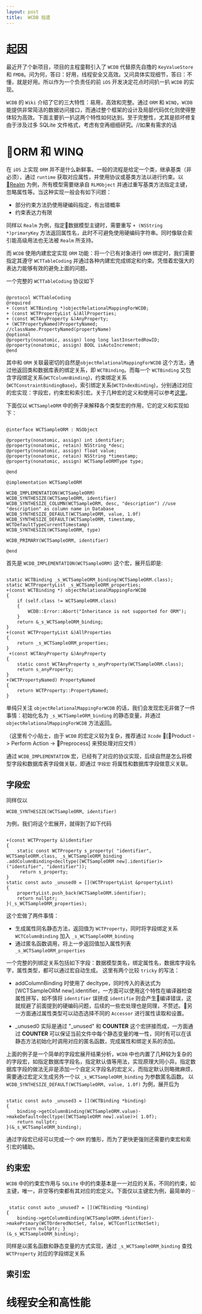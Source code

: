 ```yaml
---
layout: post
title:  WCDB 拾遗
---
```


# 起因

最近开了个新项目，项目的主程童鞋引入了 `WCDB` 代替原先自撸的 `KeyValueStore` 和 `FMDB`。问为何，答曰：好用，线程安全又高效。又问具体实现细节，答曰：不懂，就是好用。所以作为一个负责任的前 `iOS` 开发决定花点时间扒一扒 `WCDB` 的实现。

`WCDB` 的 `Wiki` 介绍了它的三大特性：易用，高效和完整。通过 `ORM` 和 `WINQ`，`WCDB` 能提供非常简洁的数据访问接口，而通过整个框架的设计及局部代码优化则使得整体较为高效。下面主要扒一扒这两个特性如何达到。至于完整性，尤其是损坏修复由于涉及过多 SQLite 文件格式，考虑有空再细细研究。//如果有需求的话

# ORM 和 WINQ

在 `iOS` 上实现 `ORM` 并不是什么新鲜事。一般的流程是给定一个类，继承基类（非必须），通过 `runtime` 获取对应属性，并使用协议或基类方法以进行约束。以 [Realm](https://realm.io/cn/docs/objc/latest/#models) 为例，所有模型需要继承自 `RLMObject` 并通过重写基类方法指定主键，忽略属性等。当这种实现一般会有如下问题：

* 部分约束方法扔使用硬编码指定，有出错概率
* 约束表达力有限

同样以 `Realm` 为例，指定数据模型主键时，需要重写 `+ (NSString *)primaryKey` 方法返回属性名，此时不可避免使用硬编码字符串。同时像联合索引能高级用法也无法被 `Realm` 所支持。

而 `WCDB` 使用内建宏定实现 `ORM` 功能：将一个已有对象进行 `ORM` 绑定时，我们需要指定其遵守 `WCTTableCoding` 并通过各种内建宏完成绑定和约束。凭借着宏强大的表达力能够有效的避免上面的问题。

一个完整的 `WCTTableCoding` 协议如下

```objc

@protocol WCTTableCoding
@required
+ (const WCTBinding *)objectRelationalMappingForWCDB;
+ (const WCTPropertyList &)AllProperties;
+ (const WCTAnyProperty &)AnyProperty;
+ (WCTPropertyNamed)PropertyNamed; //className.PropertyNamed(propertyName)
@optional
@property(nonatomic, assign) long long lastInsertedRowID;
@property(nonatomic, assign) BOOL isAutoIncrement;
@end

```

其中和 `ORM` 关联最密切的自然是`objectRelationalMappingForWCDB` 这个方法，通过他返回类和数据库表的绑定关系，即 `WCTBinding`。而每一个 `WCTBinding` 又包含字段绑定关系(`WCTColumnBinding`)，约束绑定关系(`WCTConstraintBindingBase`)，索引绑定关系(`WCTIndexBinding`)，分别通过对应的宏实现：字段宏，约束宏和索引宏。关于几种宏的定义和使用可以参考[这里](https://github.com/Tencent/wcdb/wiki/ORM%E4%BD%BF%E7%94%A8%E6%95%99%E7%A8%8B)。

下面仅以 `WCTSampleORM` 中的例子来解释各个类型宏的作用，它的定义和实现如下：

```objc

@interface WCTSampleORM : NSObject

@property(nonatomic, assign) int identifier;
@property(nonatomic, retain) NSString *desc;
@property(nonatomic, assign) float value;
@property(nonatomic, retain) NSString *timestamp;
@property(nonatomic, assign) WCTSampleORMType type;

@end

@implementation WCTSampleORM

WCDB_IMPLEMENTATION(WCTSampleORM)
WCDB_SYNTHESIZE(WCTSampleORM, identifier)
WCDB_SYNTHESIZE_COLUMN(WCTSampleORM, desc, "description") //use "description" as column name in Database
WCDB_SYNTHESIZE_DEFAULT(WCTSampleORM, value, 1.0f)
WCDB_SYNTHESIZE_DEFAULT(WCTSampleORM, timestamp, WCTDefaultTypeCurrentTimestamp)
WCDB_SYNTHESIZE(WCTSampleORM, type)

WCDB_PRIMARY(WCTSampleORM, identifier)

@end

```

首先是 `WCDB_IMPLEMENTATION(WCTSampleORM)` 这个宏，展开后即是:

```objc

static WCTBinding _s_WCTSampleORM_binding(WCTSampleORM.class);
static WCTPropertyList _s_WCTSampleORM_properties;
+(const WCTBinding *) objectRelationalMappingForWCDB 
{ 
    if (self.class != WCTSampleORM.class) 
    { 
        WCDB::Error::Abort("Inheritance is not supported for ORM"); 
    } 
    return &_s_WCTSampleORM_binding; 
} 
+(const WCTPropertyList &)AllProperties 
{ 
    return _s_WCTSampleORM_properties; 
}
 +(const WCTAnyProperty &)AnyProperty
{
    static const WCTAnyProperty s_anyProperty(WCTSampleORM.class);
    return s_anyProperty; 
}
+(WCTPropertyNamed) PropertyNamed 
{
    return WCTProperty::PropertyNamed; 
}

```

单纯只关注 `objectRelationalMappingForWCDB` 的话，我们会发现宏无非做了一件事情：初始化名为 `_s_WCTSampleORM_binding` 的静态变量，并通过 `objectRelationalMappingForWCDB` 方法返回。

（这里有个小贴士，由于 `WCDB` 的宏定义较为复杂，推荐通过 `Xcode` [Product -> Perform Action -> Preprocess] 来预处理对应文件）

通过 `WCDB_IMPLEMENTATION` 宏，已经有了对应的协议实现，后续自然是怎么将模型字段和数据库表字段做关联，即通过 `字段宏` 将属性和数据库字段做意义关联。

## 字段宏

同样仅以

```objc
WCDB_SYNTHESIZE(WCTSampleORM, identifier)
```

为例，我们将这个宏展开，就得到了如下代码

```objc

+(const WCTProperty &)identifier 
{ 
    static const WCTProperty s_property( "identifier", WCTSampleORM.class, _s_WCTSampleORM_binding .addColumnBinding<decltype([WCTSampleORM new].identifier)>("identifier", "identifier"));
     return s_property; 
} 
static const auto _unused0 = [](WCTPropertyList &propertyList) 
{ 
    propertyList.push_back(WCTSampleORM.identifier); 
    return nullptr; 
}(_s_WCTSampleORM_properties);

```

这个宏做了两件事情：

* 生成属性同名静态方法，返回值为 `WCTProperty`，同时将字段绑定关系 `WCTColumnBinding` 加入  `_s_WCTSampleORM_binding`
* 通过匿名函数调用，将上一步返回值加入属性列表 `_s_WCTSampleORM_properties`

一个完整的列绑定关系包括如下字段：数据模型类名，绑定属性名，数据库字段名字，属性类型，都可以通过宏自动生成。
这里有两个比较 `tricky` 的写法：

* addColumnBinding 时使用了 decltype，同时传入的表达式为 [WCTSampleORM new].identifier，一方面可以使用这个特性在编译器检查属性拼写，如不慎将 `identifier` 误拼成 `identifie` 则会产生编译错误，这就规避了前面提到的硬编码问题，后续的一些宏处理也是同理，不赘述。另一方面通过属性类型可以动态选择不同的 `Accessor` 进行属性读取和设置。

* _unused0 实际是通过 "_unused" 和 __COUNTER__ 这个宏拼接而成，一方面通过 __COUNTER__ 可以保证当前文件中每个静态变量的唯一性，同时有可以在该静态方法初始化时调用对应的匿名函数，完成属性和绑定关系的添加。

上面的例子是一个简单的字段宏展开结果分析，`WCDB` 中也内置了几种较为复杂的的字段宏，如指定数据库字段名，指定默认值等用法，实现原理大同小异。指定数据库字段的做法无非是添加一个自定义字段名的宏定义，而指定默认则略微麻烦，需要通过宏定义生成另外一个以 `_s_WCTSampleORM_binding` 为参数匿名函数。
以 `WCDB_SYNTHESIZE_DEFAULT(WCTSampleORM, value, 1.0f)` 为例，展开后为

```objc

static const auto _unused3 = [](WCTBinding *binding) 
{ 
    binding->getColumnBinding(WCTSampleORM.value)->makeDefault<decltype([WCTSampleORM new].value)>( 1.0f);
    return nullptr; 
}(&_s_WCTSampleORM_binding);

```

通过字段宏已经可以完成一个 `ORM` 的雏形，而为了更快更强则还需要约束宏和索引宏的辅助。

## 约束宏
 
 `WCDB` 中的约束宏作用与 `SQLite` 中的约束基本是一一对应的关系，不同的约束，如主键，唯一，非空等约束都有其对应的宏定义。下面仅以主键宏为例，最简单的 ··

```objc

 static const auto _unused7 = [](WCTBinding *binding)
{ 
    binding->getColumnBinding(WCTSampleORM.identifier)->makePrimary(WCTOrderedNotSet, false, WCTConflictNotSet);
     return nullptr; }
(&_s_WCTSampleORM_binding);

```

同样是以匿名函数和静态变量的方式实现，通过 `_s_WCTSampleORM_binding` 查找 `WCTProperty` 对应的字段绑定关系




## 索引宏

# 线程安全和高性能






